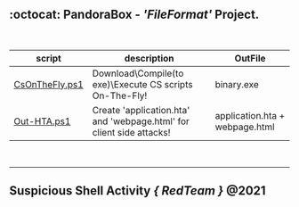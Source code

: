 ## :octocat: PandoraBox - <b><i>'FileFormat'</i></b> Project.

<br />

|script|description|OutFile|
|---|---|---|
|[CsOnTheFly.ps1](https://gist.github.com/r00t-3xp10it/d5bae4a18d1bd54e9dd7a89a4992059b#gistcomment-3695809)|Download\Compile(to exe)\Execute CS scripts On-The-Fly!|binary.exe|
|[Out-HTA.ps1](https://gist.github.com/r00t-3xp10it/808eaf781e30ae7b54c21df41a56af44#gistcomment-3794877)|Create 'application.hta' and 'webpage.html' for client side attacks!|application.hta + webpage.html|

<br />

---

## Suspicious Shell Activity <i>{ RedTeam }</i> @2021